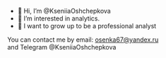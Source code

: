 - 👋 Hi, I’m @KseniiaOshchepkova
- 👀 I’m interested in analytics.
- 🌱 I want to grow up to be a professional analyst

You can contact me by email: osenka67@yandex.ru  
and Telegram @KseniiaOshchepkova

<!---
KseniiaOshchepkova/KseniiaOshchepkova is a ✨ special ✨ repository because its `README.md` (this file) appears on your GitHub profile.
You can click the Preview link to take a look at your changes.
--->

